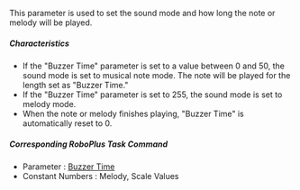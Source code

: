 
This parameter is used to set the sound mode and how long the note or melody will be played.
 
##### Characteristics

- If the "Buzzer Time" parameter is set to a  value between 0 and 50, the sound mode is set to musical note mode.  The note will be played for the length set as "Buzzer Time."
- If the "Buzzer Time" parameter is set to 255, the sound mode is set to melody mode.
- When the note or melody finishes playing, "Buzzer Time" is automatically reset to 0.  
 
##### Corresponding RoboPlus Task Command

- Parameter : [Buzzer Time]
- Constant Numbers : Melody, Scale Values

[Buzzer Time]: /docs/en/software/rplus1/task/programming_02/#buzzer-time
